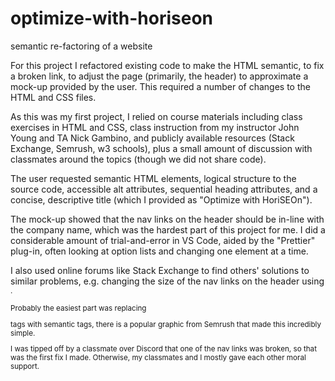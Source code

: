# optimize-with-horiseon
semantic re-factoring of a website

For this project I refactored existing code to make the HTML semantic, to fix a broken link, to adjust the page (primarily, the header) to approximate a mock-up provided by the user. This required a number of changes to the HTML and CSS files.

As this was my first project, I relied on course materials including class exercises in HTML and CSS, class instruction from my instructor John Young and TA Nick Gambino, and publicly available resources (Stack Exchange, Semrush, w3 schools), plus a small amount of discussion with classmates around the topics (though we did not share code).

The user requested semantic HTML elements, logical structure to the source code, accessible alt attributes, sequential heading attributes, and a concise, descriptive title (which I provided as "Optimize with HoriSEOn").

The mock-up showed that the nav links on the header should be in-line with the company name, which was the hardest part of this project for me. I did a considerable amount of trial-and-error in VS Code, aided by the "Prettier" plug-in, often looking at option lists and changing one element at a time.

I also used online forums like Stack Exchange to find others' solutions to similar problems, e.g. changing the size of the nav links on the header using <small>.

Probably the easiest part was replacing <div> tags with semantic tags, there is a popular graphic from Semrush that made this incredibly simple.

I was tipped off by a classmate over Discord that one of the nav links was broken, so that was the first fix I made. Otherwise, my classmates and I mostly gave each other moral support.
